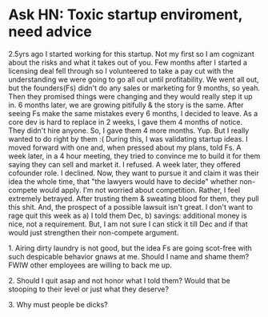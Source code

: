 # Ask HN: Toxic startup enviroment, need advice

2.5yrs ago I started working for this startup. Not my first so I am cognizant about the risks and what it takes out of you. Few months after I started a licensing deal fell through so I volunteered to take a pay cut with the understanding we were going to go all out until profitability. We went all out, but the founders(Fs) didn&#x27;t do any sales or marketing for 9 months, so yeah. Then they promised things were changing and they would really step it up in. 6 months later, we are growing pitifully &amp; the story is the same. After seeing Fs make the same mistakes every 6 months, I decided to leave. As a core dev is hard to replace in 2 weeks, I gave them 4 months of notice. They didn&#x27;t hire anyone. So, I gave them 4 more months. Yup. But I really wanted to do right by them :(  During this, I was validating startup ideas. I moved forward with one and, when pressed about my plans, told Fs. A week later, in a 4 hour meeting, they tried to convince me to build it for them saying they can sell and market it. I refused. A week later, they offered cofounder role. I declined. Now, they want to pursue it and claim it was their idea the whole time, that &quot;the lawyers would have to decide&quot; whether non-compete would apply. I&#x27;m not worried about competition. Rather, I feel extremely betrayed. After trusting them &amp; sweating blood for them, they pull this shit. And, the prospect of a possible lawsuit isn&#x27;t great. I don&#x27;t want to rage quit this week as a) I told them Dec, b) savings: additional money is nice, not a requirement. But, I am not sure I can stick it till Dec and if that would just strengthen their non-compete argument.<p>1. Airing dirty laundry is not good, but the idea Fs are going scot-free with such despicable behavior gnaws at me. Should I name and shame them? FWIW other employees are willing to back me up.<p>2. Should I quit asap and not honor what I told them? Would that be stooping to their level or just what they deserve?<p>3. Why must people be dicks?
